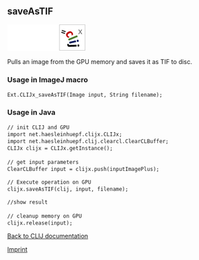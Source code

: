 ## saveAsTIF
<img src="images/mini_empty_logo.png"/><img src="images/mini_empty_logo.png"/><img src="images/mini_clijx_logo.png"/>

Pulls an image from the GPU memory and saves it as TIF to disc.

### Usage in ImageJ macro
```
Ext.CLIJx_saveAsTIF(Image input, String filename);
```


### Usage in Java
```
// init CLIJ and GPU
import net.haesleinhuepf.clijx.CLIJx;
import net.haesleinhuepf.clij.clearcl.ClearCLBuffer;
CLIJx clijx = CLIJx.getInstance();

// get input parameters
ClearCLBuffer input = clijx.push(inputImagePlus);
```

```
// Execute operation on GPU
clijx.saveAsTIF(clij, input, filename);
```

```
//show result

// cleanup memory on GPU
clijx.release(input);
```


[Back to CLIJ documentation](https://clij.github.io/)

[Imprint](https://clij.github.io/imprint)
